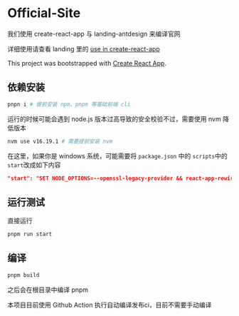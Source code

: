 # Official-Site

我们使用 create-react-app 与 landing-antdesign 来编译官网

详细使用请查看 landing 里的 [use in create-react-app](https://landing.ant.design/docs/use/create-react-app)

This project was bootstrapped with [Create React App](https://github.com/facebook/create-react-app).

## 依赖安装

```bash
pnpn i # 提前安装 npm、pnpm 等基础前端 cli
```

运行的时候可能会遇到 node.js 版本过高导致的安全校验不过，需要使用 nvm 降低版本
```bash
nvm use v16.19.1 # 需要提前安装 nvm
```

在这里，如果你是 windows 系统，可能需要将 `package.json` 中的 `scripts`中的`start`改成如下内容
```json
"start": "SET NODE_OPTIONS=--openssl-legacy-provider && react-app-rewired start",
```

## 运行测试

直接运行

```bash
pnpm run start
```

## 编译

```bash
pnpm build
```

之后会在根目录中编译 pnpm

本项目目前使用 Github Action 执行自动编译发布ci，目前不需要手动编译